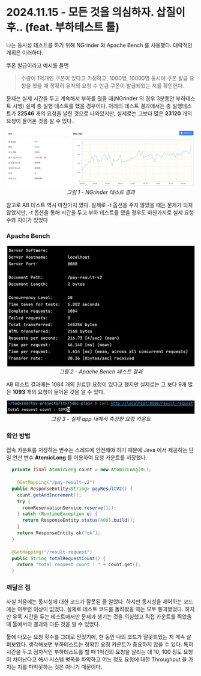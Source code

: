 # 2024.11.15 - 모든 것을 의심하자. 삽질이후.. (feat. 부하테스트 툴)

나는 동시성 테스트를 하기 위해 NGrinder 와 Apache Bench 를 사용했다. 대략적인 계획은 이러하다.

쿠폰 발급이라고 예시를 들면
> 수량이 1억개인 쿠폰이 있다고 가정하고, 1000명, 10000명 동시에 쿠폰 발급 요청을 했을 때 정확히 유저의 요청 수 만큼 쿠폰이 발급되었는 지를 확인한다.
> 
> 
> 
문제는 실제 시간을 두고 계속해서 부하를 줬을 때(NGrinder 의 경우 3분동안 부하테스트 시행) 실제 총 실행 테스트를 했을 경우이다.
아래의 테스트 결과에서는 총 실행테스트가 **22546** 개의 요청을 날린 것으로 나와있지만, 실제로는 그보다 많은 **23120** 개의 요청이 들어온 것을 알 수 있다.


<p align="center">
  <img width="500" alt="스크린샷 2024-09-11 오후 8 05 07" src="images/ngrinder.png">
<br>
  <em>그림 1 - NGrinder 테스트 결과</em>   
</p>

참고로 AB 테스트 역시 마찬가지 였다. 실제로 -t 옵션을 주지 않았을 때는 문제가 되지 않았지만, -t 옵션을 통해 시간을 두고 부하 테스트를 했을 경우도 마찬가지로 실제 요청 수와 차이가 있었다
### Apache Bench

<p align="center">
  <img width="500" alt="스크린샷 2024-09-11 오후 8 05 07" src="images/apache_bench_result.png">
<br>
  <em>그림 2 - Apache Bench 테스트 결과</em>   
</p>

AB 테스트 결과에는 1084 개의 완료된 요청이 있다고 했지만 실제로는 그 보다 9개 많은 **1093** 개의 요청이 들어온 것을 알 수 있다.
<p align="center">
  <img width="500" alt="스크린샷 2024-09-11 오후 8 05 07" src="images/count_result.png">
<br>
  <em>그림 3 - 실제 app 내에서 측정한 요청 카운트</em>   
</p>

### 확인 방법
접속 카운트를 저장하는 변수는 스레드에 안전해야 하기 때문에 Java 에서 제공하는 단일 연산 변수 **AtomicLong** 를 이용하여 요청 카운트를 저장했다.
```java
  private final AtomicLong count = new AtomicLong(0L);	

	@GetMapping("/pay-result-v2")
  public ResponseEntity<String> payResultV2() {
    count.getAndIncrement();
    try {
      roomReservationService.reserve(1L);
    } catch (RuntimeException e) {
      return ResponseEntity.status(400).build();
    }
    return ResponseEntity.ok("ok");
  }

  @GetMapping("/result-request")
  public String totalRequestCount() {
    return "total request count : " + count.get();
  }
```

### 깨달은 점
사실 처음에는 동시성에 대한 코드가 잘못된 줄 알았다. 하지만 동시성을 제어하는 코드에는 아무런 이상이 없었다. 실제로 테스트 코드를 돌려봤을 때는 모두 통과했었다.
하지만 유독 시간을 두는 테스트에서만 문제가 생기는 것을 의심했고 직접 카운트를 찍었을 때 툴에서의 결과와 다른 것을 알 수 있었다.

툴에 나오는 요청 횟수를 그대로 믿었기에, 한 동안 나의 코드가 잘못되었는 지 계속 살펴보았다.
생각해보면 부하테스트는 정확한 요청 카운트가 중요하지 않을 수 있다. 
특히 시간을 두고 점차적인 부하테스트를 할 때 1억건의 요청을 날리는 데 10, 100 정도 요청이 차이난다고 해서 시스템 병목을 파악하고 어느 정도 요청에 대한 Throughput 을 가지는 지를 파악못하는 것은 아니기 때문이다.
